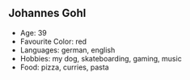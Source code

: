 ## Johannes Gohl
- Age: 39
- Favourite Color: red
- Languages: german, english
- Hobbies: my dog, skateboarding, gaming, music
- Food: pizza, curries, pasta
